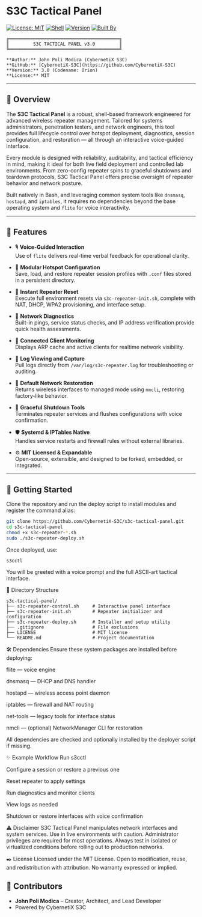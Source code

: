 # S3C Tactical Panel
[![License: MIT](https://img.shields.io/badge/license-MIT-brightgreen)](LICENSE)
[![Shell](https://img.shields.io/badge/language-Bash-blue)](https://www.gnu.org/software/bash/)
[![Version](https://img.shields.io/badge/version-3.0--Orion-critical)](#)
[![Built By](https://img.shields.io/badge/built--by-CybernetiX--S3C-purple)](https://github.com/CybernetiX-S3C)
```
╔═════════════════════════════════════════╗
║         S3C TACTICAL PANEL v3.0         ║
╚═════════════════════════════════════════╝

**Author:** John Poli Modica (CybernetiX S3C)  
**GitHub:** [CybernetiX-S3C](https://github.com/CybernetiX-S3C)  
**Version:** 3.0 (Codename: Orion)  
**License:** MIT
```

---

## 📌 Overview

The **S3C Tactical Panel** is a robust, shell-based framework engineered for advanced wireless repeater management. Tailored for systems administrators, penetration testers, and network engineers, this tool provides full lifecycle control over hotspot deployment, diagnostics, session configuration, and restoration — all through an interactive voice-guided interface.

Every module is designed with reliability, auditability, and tactical efficiency in mind, making it ideal for both live field deployment and controlled lab environments. From zero-config repeater spins to graceful shutdowns and teardown protocols, S3C Tactical Panel offers precise oversight of repeater behavior and network posture.

Built natively in Bash, and leveraging common system tools like `dnsmasq`, `hostapd`, and `iptables`, it requires no dependencies beyond the base operating system and `flite` for voice interactivity.

---

## 🧠 Features

- 🎙 **Voice-Guided Interaction**  
  Use of `flite` delivers real-time verbal feedback for operational clarity.

- 🧬 **Modular Hotspot Configuration**  
  Save, load, and restore repeater session profiles with `.conf` files stored in a persistent directory.

- 🚨 **Instant Repeater Reset**  
  Execute full environment resets via `s3c-repeater-init.sh`, complete with NAT, DHCP, WPA2 provisioning, and interface setup.

- 🔬 **Network Diagnostics**  
  Built-in pings, service status checks, and IP address verification provide quick health assessments.

- 🧠 **Connected Client Monitoring**  
  Displays ARP cache and active clients for realtime network visibility.

- 📜 **Log Viewing and Capture**  
  Pull logs directly from `/var/log/s3c-repeater.log` for troubleshooting or auditing.

- 🔄 **Default Network Restoration**  
  Returns wireless interfaces to managed mode using `nmcli`, restoring factory-like behavior.

- 🧹 **Graceful Shutdown Tools**  
  Terminates repeater services and flushes configurations with voice confirmation.

- 🛡️ **Systemd & IPTables Native**  
  Handles service restarts and firewall rules without external libraries.

- ⚙️ **MIT Licensed & Expandable**  
  Open-source, extensible, and designed to be forked, embedded, or integrated.

---

## 🚀 Getting Started

Clone the repository and run the deploy script to install modules and register the command alias:

```bash
git clone https://github.com/CybernetiX-S3C/s3c-tactical-panel.git
cd s3c-tactical-panel
chmod +x s3c-repeater-*.sh
sudo ./s3c-repeater-deploy.sh
```

Once deployed, use:
```
s3cctl
```
You will be greeted with a voice prompt and the full ASCII-art tactical interface.

📁 Directory Structure
```
s3c-tactical-panel/
├── s3c-repeater-control.sh     # Interactive panel interface
├── s3c-repeater-init.sh        # Repeater initializer and configuration
├── s3c-repeater-deploy.sh      # Installer and setup utility
├── .gitignore                  # File exclusions
├── LICENSE                     # MIT license
└── README.md                   # Project documentation
```

🛠 Dependencies
Ensure these system packages are installed before deploying:

flite — voice engine

dnsmasq — DHCP and DNS handler

hostapd — wireless access point daemon

iptables — firewall and NAT routing

net-tools — legacy tools for interface status

nmcli — (optional) NetworkManager CLI for restoration

All dependencies are checked and optionally installed by the deployer script if missing.

✨ Example Workflow
Run s3cctl

Configure a session or restore a previous one

Reset repeater to apply settings

Run diagnostics and monitor clients

View logs as needed

Shutdown or restore interfaces with voice confirmation

⚠️ Disclaimer
S3C Tactical Panel manipulates network interfaces and system services. Use in live environments with caution. Administrator privileges are required for most operations. Always test in isolated or virtualized conditions before rolling out to production networks.

✒️ License
Licensed under the MIT License. Open to modification, reuse, and redistribution with attribution. No warranty expressed or implied.

## 👥 Contributors

- **John Poli Modica** – Creator, Architect, and Lead Developer  
- Powered by CybernetiX S3C

